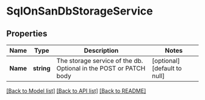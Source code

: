 # SqlOnSanDbStorageService

## Properties
Name | Type | Description | Notes
------------ | ------------- | ------------- | -------------
**Name** | **string** | The storage service of the db. Optional in the POST or PATCH body | [optional] [default to null]

[[Back to Model list]](../README.md#documentation-for-models) [[Back to API list]](../README.md#documentation-for-api-endpoints) [[Back to README]](../README.md)


